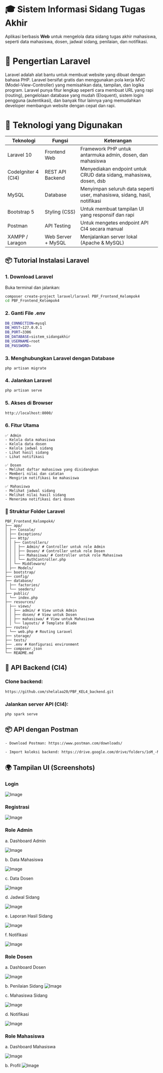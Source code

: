 # 🎓 Sistem Informasi Sidang Tugas Akhir

Aplikasi berbasis **Web** untuk mengelola data sidang tugas akhir mahasiswa, seperti data mahasiswa, dosen, jadwal sidang, penilaian, dan notifikasi.

# 📖 Pengertian Laravel

Laravel adalah alat bantu untuk membuat website yang dibuat dengan bahasa PHP. Laravel bersifat gratis dan menggunakan pola kerja MVC (Model-View-Controller) yang memisahkan data, tampilan, dan logika program. Laravel punya fitur lengkap seperti cara membuat URL yang rapi (routing), pengelolaan database yang mudah (Eloquent), sistem login pengguna (autentikasi), dan banyak fitur lainnya yang memudahkan developer membangun website dengan cepat dan rapi.


# 🚪 Teknologi yang Digunakan

| Teknologi         | Fungsi              | Keterangan                                                                 |
|-------------------|---------------------|-----------------------------------------------------------------------------|
| Laravel 10        | Frontend Web        | Framework PHP untuk antarmuka admin, dosen, dan mahasiswa                  |
| CodeIgniter 4 (CI4)| REST API Backend   | Menyediakan endpoint untuk CRUD data sidang, mahasiswa, dosen, dsb        |
| MySQL             | Database            | Menyimpan seluruh data seperti user, mahasiswa, sidang, hasil, notifikasi |
| Bootstrap 5       | Styling (CSS)       | Untuk membuat tampilan UI yang responsif dan rapi                         |
| Postman           | API Testing         | Untuk mengetes endpoint API CI4 secara manual                             |
| XAMPP / Laragon   | Web Server + MySQL  | Menjalankan server lokal (Apache & MySQL)                                 |

## 📦 Tutorial Instalasi Laravel

###  1. Download Laravel

Buka terminal dan jalankan:

```bash
composer create-project laravel/laravel PBF_Frontend_Kelompok4
cd PBF_Frontend_Kelompok4

```
### 2. Ganti File .env
```bash
DB_CONNECTION=mysql
DB_HOST=127.0.0.1
DB_PORT=3306
DB_DATABASE=sistem_sidangakhir
DB_USERNAME=root
DB_PASSWORD=
```
### 3. Menghubungkan Laravel dengan Database
```
php artisan migrate
``` 

### 4. Jalankan Laravel
```bash
php artisan serve
```

### 5. Akses di Browser
```bash
http://localhost:8000/
```

### 6. Fitur Utama
```
✅ Admin
- Kelola data mahasiswa
- Kelola data dosen
- Kelola jadwal sidang
- Lihat hasil sidang
- Lihat notifikasi

✅ Dosen
- Melihat daftar mahasiswa yang disidangkan
- Memberi nilai dan catatan
- Mengirim notifikasi ke mahasiswa

✅ Mahasiswa
- Melihat jadwal sidang
- Melihat nilai hasil sidang
- Menerima notifikasi dari dosen
```
### 📁 Struktur Folder Laravel
```
PBF_Frontend_Kelompok4/
├── app/
│ ├── Console/
│ ├── Exceptions/
│ ├── Http/
│ │ ├── Controllers/
│ │ │ ├── Admin/ # Controller untuk role Admin
│ │ │ ├── Dosen/ # Controller untuk role Dosen
│ │ │ ├── Mahasiswa/ # Controller untuk role Mahasiswa
│ │ │ └── AuthController.php
│ │ └── Middleware/
│ ├── Models/
├── bootstrap/
├── config/
├── database/
│ ├── factories/
│ └── seeders/
├── public/
│ └── index.php
├── resources/
│ ├── views/
│ │ ├── admin/ # View untuk Admin
│ │ ├── dosen/ # View untuk Dosen
│ │ ├── mahasiswa/ # View untuk Mahasiswa
│ │ └── layouts/ # Template Blade
├── routes/
│ └── web.php # Routing Laravel
├── storage/
├── tests/
├── .env # Konfigurasi environment
├── composer.json
└── README.md
```


## 🔗 API Backend (CI4)
### Clone backend:
```bash
https://github.com/shelalaa20/PBF_KEL4_backend.git
```
### Jalankan server API (CI4):
```
php spark serve
```
## 📦 API dengan Postman
```bash
- Download Postman: https://www.postman.com/downloads/

- Import koleksi backend: https://drive.google.com/drive/folders/1oM_-M4-XOv8jatZQ66pT2e_izZ_DCZaM?usp=sharing

```
## 🌍 Tampilan UI (Screenshots)

### Login
![Image](https://github.com/user-attachments/assets/2374dbfc-689f-42aa-9a62-907473059b36)

### Registrasi

![Image](https://github.com/user-attachments/assets/2374dbfc-689f-42aa-9a62-907473059b36)

### Role Admin

a. Dashboard Admin

![Image](https://github.com/user-attachments/assets/e5a5dfa9-4394-4131-8610-3a3513f0b7f6)

b. Data Mahasiswa

![Image](https://github.com/user-attachments/assets/250e654e-93ee-4360-9f3c-e012794c6d35)

c. Data Dosen

![Image](https://github.com/user-attachments/assets/2132b597-fe20-4dc4-865b-604d7c33b380)

d. Jadwal Sidang

![Image](https://github.com/user-attachments/assets/85ea24fe-633e-4051-b6bb-e391b97ab752)

e. Laporan Hasil Sidang

![Image](https://github.com/user-attachments/assets/226ec963-79da-483e-b189-adf1753fdaeb)

f. Notifikasi

![Image](https://github.com/user-attachments/assets/9a15e674-879f-4135-a98e-7790f7c2d4e5)

### Role Dosen

a. Dashboard Dosen

![Image](https://github.com/user-attachments/assets/c1421641-19ac-42c7-8e6f-10df4f169f4a)

b. Penilaian Sidang
![Image](https://github.com/user-attachments/assets/8d926671-4427-458d-99c1-24e798256fdd)

c. Mahasiswa Sidang

![Image](https://github.com/user-attachments/assets/c184aa8b-25e3-4253-98d8-acd30da7f622)


d. Notifikasi

![Image](https://github.com/user-attachments/assets/a9b7123c-414a-48a9-a7af-5be55cdffdf7)

### Role Mahasiswa

a. Dashboard Mahasiswa

![Image](https://github.com/user-attachments/assets/bc995389-3a30-4e3e-8d12-3aa98d3bf7e6)

b. Profil
![Image](https://github.com/user-attachments/assets/654f887b-1d44-4642-ba7b-e27e94d311e8)
